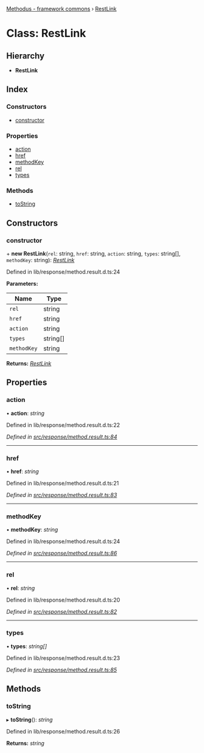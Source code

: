 [Methodus - framework commons](../globals.md) › [RestLink](restlink.md)

# Class: RestLink

## Hierarchy

* **RestLink**

## Index

### Constructors

* [constructor](restlink.md#constructor)

### Properties

* [action](restlink.md#action)
* [href](restlink.md#href)
* [methodKey](restlink.md#methodkey)
* [rel](restlink.md#rel)
* [types](restlink.md#types)

### Methods

* [toString](restlink.md#tostring)

## Constructors

###  constructor

\+ **new RestLink**(`rel`: string, `href`: string, `action`: string, `types`: string[], `methodKey`: string): *[RestLink](restlink.md)*

Defined in lib/response/method.result.d.ts:24

**Parameters:**

Name | Type |
------ | ------ |
`rel` | string |
`href` | string |
`action` | string |
`types` | string[] |
`methodKey` | string |

**Returns:** *[RestLink](restlink.md)*

## Properties

###  action

• **action**: *string*

Defined in lib/response/method.result.d.ts:22

*Defined in [src/response/method.result.ts:84](https://github.com/nodulusteam/methodus.dev/blob/3099105/modules/framework/framework-commons/src/response/method.result.ts#L84)*

___

###  href

• **href**: *string*

Defined in lib/response/method.result.d.ts:21

*Defined in [src/response/method.result.ts:83](https://github.com/nodulusteam/methodus.dev/blob/3099105/modules/framework/framework-commons/src/response/method.result.ts#L83)*

___

###  methodKey

• **methodKey**: *string*

Defined in lib/response/method.result.d.ts:24

*Defined in [src/response/method.result.ts:86](https://github.com/nodulusteam/methodus.dev/blob/3099105/modules/framework/framework-commons/src/response/method.result.ts#L86)*

___

###  rel

• **rel**: *string*

Defined in lib/response/method.result.d.ts:20

*Defined in [src/response/method.result.ts:82](https://github.com/nodulusteam/methodus.dev/blob/3099105/modules/framework/framework-commons/src/response/method.result.ts#L82)*

___

###  types

• **types**: *string[]*

Defined in lib/response/method.result.d.ts:23

*Defined in [src/response/method.result.ts:85](https://github.com/nodulusteam/methodus.dev/blob/3099105/modules/framework/framework-commons/src/response/method.result.ts#L85)*

## Methods

###  toString

▸ **toString**(): *string*

Defined in lib/response/method.result.d.ts:26

**Returns:** *string*
